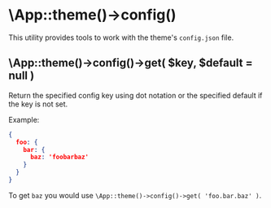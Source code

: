 # \App::theme()->config()

This utility provides tools to work with the theme's `config.json` file.

## \App::theme()->config()->get( $key, $default = null )

Return the specified config key using dot notation or the specified default if the key is not set.

Example:
```json
{
  foo: {
    bar: {
      baz: 'foobarbaz'
    }
  }
}
```
To get `baz` you would use `\App::theme()->config()->get( 'foo.bar.baz' )`.

